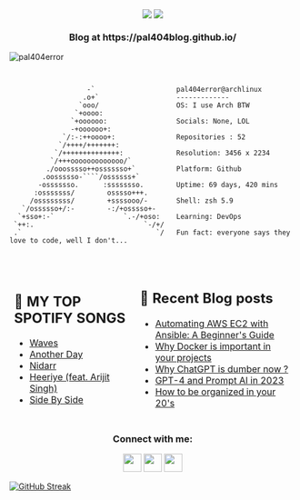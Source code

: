 <p align="center"> <img src="https://user-images.githubusercontent.com/82200759/226940917-8d981faf-288e-4cf3-b52b-6bc55d45f026.gif" align="center">
<img src="https://readme-typing-svg.demolab.com?font=Fira+Code&weight=700&size=40&pause=1000&color=2783F7&background=000000&center=true&vCenter=true&width=500&height=60&lines=Hey+there;I'm+Pal" align= "CENTER">
<h3 align="center">Blog at https://pal404blog.github.io/</h3>
<img src="https://komarev.com/ghpvc/?username=pal404error&label=Profile%20views&color=0e75b6&style=flat" alt="pal404error" /> </p>

```


                   -`                    pal404error@archlinux 
                  .o+`                   ------------- 
                 `ooo/                   OS: I use Arch BTW
                `+oooo:                  
               `+oooooo:                 Socials: None, LOL
               -+oooooo+:                
             `/:-:++oooo+:               Repositories : 52
            `/++++/+++++++:               
           `/++++++++++++++:             Resolution: 3456 x 2234 
          `/+++ooooooooooooo/`            
         ./ooosssso++osssssso+`          Platform: Github  
        .oossssso-````/ossssss+`          
       -osssssso.      :ssssssso.        Uptime: 69 days, 420 mins  
      :osssssss/        osssso+++.        
     /ossssssss/        +ssssooo/-       Shell: zsh 5.9
   `/ossssso+/:-        -:/+osssso+-      
  `+sso+:-`                 `.-/+oso:    Learning: DevOps
 `++:.                           `-/+/   
 .`                                 `/   Fun fact: everyone says they love to code, well I don't...
                                                                 
                                                                 
```


<table width="auto" >
<thead>
  <tr>
    <td border="0px" width="auto" >
      <h2> 🎵  MY TOP SPOTIFY SONGS </h2>

<!-- SPOTIFY:START -->
- [Waves](https://open.spotify.com/track/4If7JKEkzeY0WusIrOdQlC)
- [Another Day](https://open.spotify.com/track/7sTcNcxIIRpEdSu3W6k8Ky)
- [Nidarr](https://open.spotify.com/track/1KSfUcxcdYJsdaPsbpmPRD)
- [Heeriye &lpar;feat. Arijit Singh&rpar;](https://open.spotify.com/track/5PUXKVVVQ74C3gl5vKy9Li)
- [Side By Side](https://open.spotify.com/track/1lVfALSCpk9fyaQOI2CQFs)
<!-- SPOTIFY:END -->
</td>
    <td>
      <h2> 📝 Recent Blog posts </h2>

<!-- BLOG:START -->
- [Automating AWS EC2 with Ansible: A Beginner&#39;s Guide](https://pal404blog.github.io/Automating-AWS-EC2-with-Ansible-A-Beginners-Guide)
- [Why Docker is important in your projects](https://pal404blog.github.io/Why-Docker-is-important-in-your-projects)
- [Why ChatGPT is dumber now ?](https://pal404blog.github.io/Why-ChatGPT-is-dumber-now)
- [GPT-4 and Prompt AI in 2023](https://pal404blog.github.io/GPT-4-and-Prompt-AI-in-2023)
- [How to be organized in your 20&#39;s](https://pal404blog.github.io/how-to-be-organized)
<!-- BLOG:END --></td>
  </tr>
</thead>
</table>


<h3 align="center">Connect with me:</h3>
<p align="center" width="auto" height="auto">
<a href="https://instagram.com/pal404error" target="blank"><img height="32" width="32" src="https://simpleicons.org/icons/instagram.svg" /></a> <a href="https://medium.com/@pal404error" target="blank">
<img height="32" width="32" src="https://simpleicons.org/icons/medium.svg" /></a>
<a href="https://www.linkedin.com/in/pal404error/" target="blank">
<img height="32" width="32" src="https://simpleicons.org/icons/linkedin.svg" /></a>



[![GitHub Streak](https://streak-stats.demolab.com/?user=pal404error&theme=neon)](https://git.io/streak-stats)
</p>

<!--START_SECTION:readme-info-->
<!--END_SECTION:readme-info-->
